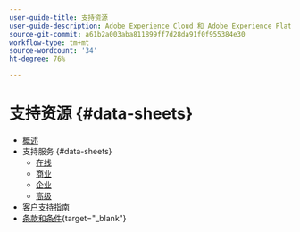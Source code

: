 ```yaml
---
user-guide-title: 支持资源
user-guide-description: Adobe Experience Cloud 和 Adobe Experience Platform 的支持资源。
source-git-commit: a61b2a003aba811899ff7d28da91f0f955384e30
workflow-type: tm+mt
source-wordcount: '34'
ht-degree: 76%

---
```



# 支持资源 {#data-sheets}

+ [概述](overview.md)
+ 支持服务 {#data-sheets}
   + [在线](online.md)
   + [商业](business.md)
   + [企业](enterprise.md)
   + [高级](elite.md)
+ [客户支持指南](support-guide.md)
+ [条款和条件](https://helpx.adobe.com/support/programs/support-policies-terms-conditions.html){target=&quot;_blank&quot;}

<!--

Articles must be added to this TOC file in order to render.

Use this list format to specify links to articles and section headings that expand and collapse in the left rail of the user guide.

An article link CANNOT be used as a section heading.
-->
